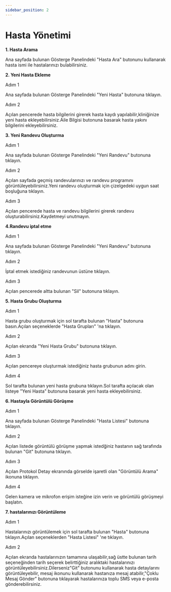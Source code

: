 ```yaml
---
sidebar_position: 2
---
```


# Hasta Yönetimi

**1. Hasta Arama**

Ana sayfada bulunan Gösterge Panelindeki "Hasta Ara" butonunu kullanarak hasta ismi ile hastalarınızı bulabilirsiniz.

**2. Yeni Hasta Ekleme** 

Adım 1

Ana sayfada bulunan Gösterge Panelindeki "Yeni Hasta" butonuna tıklayın.

Adım 2

Açılan pencerede hasta bilgilerini girerek hasta kaydı yapılabilir,kliniğinize yeni hasta ekleyebilirsiniz.Aile Bilgisi butonuna basarak hasta yakını bilgilerini ekleyebilirsiniz.

**3. Yeni Randevu Oluşturma** 

Adım 1

Ana sayfada bulunan Gösterge Panelindeki "Yeni Randevu" butonuna tıklayın.

Adım 2

Açılan sayfada geçmiş randevularınızı ve randevu programını görüntüleyebilirsiniz.Yeni randevu oluşturmak için çizelgedeki uygun saat boşluğuna tıklayın.

Adım 3

Açılan pencerede hasta ve randevu bilgilerini girerek randevu oluşturabilirsiniz.Kaydetmeyi unutmayın.

**4.Randevu iptal etme**

Adım 1

Ana sayfada bulunan Gösterge Panelindeki "Yeni Randevu" butonuna tıklayın.

Adım 2

İptal etmek istediğiniz randevunun üstüne tıklayın.

Adım 3

Açılan pencerede altta bulunan "Sil" butonuna tıklayın.

**5. Hasta Grubu Oluşturma**

Adım 1

Hasta grubu oluşturmak için sol tarafta bulunan "Hasta" butonuna basın.Açılan seçeneklerde "Hasta Grupları" 'na tıklayın.

Adım 2

Açılan ekranda "Yeni Hasta Grubu" butonuna tıklayın.

Adım 3

Açılan pencereye oluşturmak istediğiniz hasta grubunun adını girin.

Adım 4 

Sol tarafta bulunan yeni hasta grubuna tıklayın.Sol tarafta açılacak olan listeye "Yeni Hasta" butonuna basarak yeni hasta ekleyebilirsiniz.

**6. Hastayla Görüntülü Görüşme**

Adım 1

Ana sayfada bulunan Gösterge Panelindeki "Hasta Listesi" butonuna tıklayın.

Adım 2

Açılan listede görüntülü görüşme yapmak istedğiniz hastanın sağ tarafında bulunan "Git" butonuna tıklayın.

Adım 3

Açılan Protokol Detay ekranında görselde işaretli olan "Görüntülü Arama" ikonuna tıklayın.

Adım 4

Gelen kamera ve mikrofon erişim isteğine izin verin ve görüntülü görüşmeyi başlatın.

**7. hastalarınızı Görüntüleme**

Adım 1 

Hastalarınızı görüntülemek için sol tarafta bulunan "Hasta" butonuna tıklayın.Açılan seçeneklerden "Hasta Listesi" 'ne tıklayın.

Adım 2

Açılan ekranda hastalarınızın tamamına ulaşabilir,sağ üstte bulunan tarih seçeneğinden tarih seçerek belirttiğiniz aralıktaki hastalarınızı görüntüleyebilirsiniz.Dilerseniz"Git" butonunu kullanarak hasta detaylarını görüntüleyebilir, mesaj ikonunu kullanarak hastanıza mesaj atabilir,"Çoklu Mesaj Gönder" butonuna tıklayarak hastalarınıza toplu SMS veya e-posta gönderebilirsiniz.

